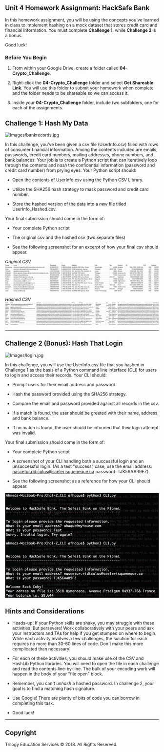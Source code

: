 ## Unit 4 Homework Assignment: HackSafe Bank

In this homework assignment, you will be using the concepts you've learned in class to implement hashing on a mock dataset that stores credit card and financial information. You must complete **Challenge 1**, while **Challenge 2** is a bonus.

Good luck! 

### Before You Begin

1. From within your Google Drive, create a folder called **04-Crypto_Challenge**. 

2. Right-click the **04-Crypto_Challenge** folder and select **Get Shareable Link**. You will use this folder to submit your homework when complete and the folder needs to be shareable so we can access it.

3. Inside your **04-Crypto_Challenge** folder, include two subfolders, one for each of the assignments.

## Challenge 1: Hash My Data

![Images/bankrecords.jpg](Images/bankrecords.jpg)

In this challenge, you've been given a csv file (UserInfo.csv) filled with rows of consumer financial information. Among the contents included are emails, passwords, credit card numbers, mailing addresses, phone numbers, and bank balances. Your job is to create a Python script that can iteratively loop through the contents and *hash* the confidential information (password and credit card number) from prying eyes. Your Python script should:

* Open the contents of UserInfo.csv using the Python CSV Library.

* Utilize the SHA256 hash strategy to mask password and credit card number.

* Store the hashed version of the data into a *new* file titled UserInfo_Hashed.csv.

Your final submission should come in the form of:
    
* Your complete Python script

* The original csv and the hashed csv (two separate files) 

* See the following screenshot for an excerpt of how your final csv should appear.

*Original CSV*
![Images/Unhashed_CSV.png](Images/Unhashed_CSV.png)

*Hashed CSV*
![Images/Hashed_CSV.png](Images/Hashed_CSV.png)

-----

## Challenge 2 (Bonus): Hash That Login 

![Images/login.jpg](Images/login.jpg)

In this challenge, you will use the UserInfo.csv file that you hashed in Challenge 1 as the basis of a Python command line interface (CLI) for users to login and access their records. Your CLI should:
    
* Prompt users for their email address and password.

* Hash the password provided using the SHA256 strategy.

* Compare the email and password provided against all records in the csv.

* If a match is found, the user should be greeted with their name, address, and bank balance.

* If no match is found, the user should be informed that their login attempt was invalid.

Your final submission should come in the form of:
    
* Your complete Python script   

* A screenshot of your CLI handling both a successful login and an unsuccessful login. (As a test "success" case, use the email address: nascetur.ridiculus@scelerisqueneque.ca password: TJK56AAR9FZ).

* See the following screenshot as a reference for how your CLI should appear.

![Images/HackSafe.png](Images/HackSafe.png)

## Hints and Considerations

* Heads-up! If your Python skills are shaky, you may struggle with these activities. But persevere! Work collaboratively with your peers and ask your Instructors and TAs for help if you get stumped on where to begin. While each activity involves a few challenges, the solution for each requires no more than 30-60 lines of code. Don't make this more complicated than necessary!

* For each of these activities, you should make use of the CSV and HashLib Python libraries. You will need to open the file in each challenge and read the contents line-by-line. The bulk of your encoding work will happen in the body of your "file open" block. 

* Remember, you can't *unhash* a hashed password. In challenge 2, your goal is to find a matching hash signature. 

* Use Google! There are plenty of bits of code you can borrow in completing this task.

* Good luck!

-----

## Copyright

Trilogy Education Services © 2018. All Rights Reserved.

